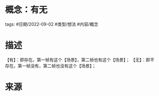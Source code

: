 # 概念：有无


tags: #日期/2022-09-02 #类型/想法 #内容/概念 


# 描述

【有】：即存在。第一帧有这个【场景】，第二帧也有这个【场景】；
【无】：即不存在。第一帧没有，第二帧也没有这个【场景】；

# 来源





